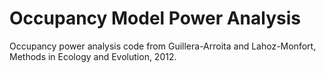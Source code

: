 # Occupancy Model Power Analysis

Occupancy power analysis code from Guillera-Arroita and Lahoz-Monfort, Methods in Ecology and Evolution, 2012. 
